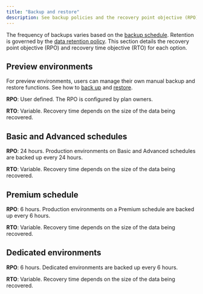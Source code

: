 ```yaml
---
title: "Backup and restore"
description: See backup policies and the recovery point objective (RPO) and recovery time objective (RTO) for various schedules.
---
```


The frequency of backups varies based on the [backup schedule](/environments/backup.md#backup-schedule).
Retention is governed by the [data retention policy](/security/data-retention.md).
This section details the recovery point objective (RPO) and recovery time objective (RTO) for each option.

## Preview environments

For preview environments, users can manage their own manual backup and restore functions.
See how to [back up](/environments/backup.md#create-a-manual-backup) and [restore](/environments/restore.md).

**RPO**: User defined.
The RPO is configured by plan owners.

**RTO**: Variable.
Recovery time depends on the size of the data being recovered.

## Basic and Advanced schedules

**RPO**: 24 hours.
Production environments on Basic and Advanced schedules are backed up every 24 hours.

**RTO**: Variable.
Recovery time depends on the size of the data being recovered.

## Premium schedule

**RPO**: 6 hours.
Production environments on a Premium schedule are backed up every 6 hours.

**RTO**: Variable.
Recovery time depends on the size of the data being recovered.

## Dedicated environments

**RPO**: 6 hours.
Dedicated environments are backed up every 6 hours.

**RTO**: Variable.
Recovery time depends on the size of the data being recovered.
